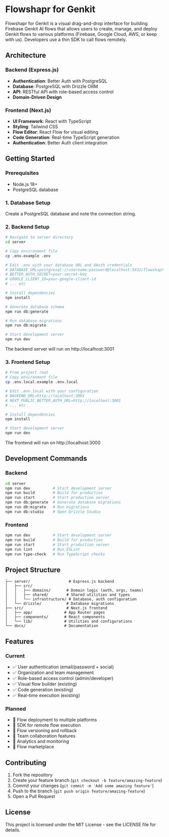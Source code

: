 # Flowshapr for Genkit

Flowshapr for Genkit is a visual drag-and-drop interface for building Firebase Genkit AI flows that allows users to create, manage, and deploy Genkit flows to various platforms (Firebase, Google Cloud, AWS, or keep with us). Developers use a thin SDK to call flows remotely.

## Architecture

### Backend (Express.js)
- **Authentication**: Better Auth with PostgreSQL
- **Database**: PostgreSQL with Drizzle ORM
- **API**: RESTful API with role-based access control
- **Domain-Driven Design**

### Frontend (Next.js)
- **UI Framework**: React with TypeScript
- **Styling**: Tailwind CSS
- **Flow Editor**: React Flow for visual editing
- **Code Generation**: Real-time TypeScript generation
- **Authentication**: Better Auth client integration

## Getting Started

### Prerequisites

- Node.js 18+ 
- PostgreSQL database

### 1. Database Setup

Create a PostgreSQL database and note the connection string.

### 2. Backend Setup

```bash
# Navigate to server directory
cd server

# Copy environment file
cp .env.example .env

# Edit .env with your database URL and OAuth credentials
# DATABASE_URL=postgresql://username:password@localhost:5432/flowshapr
# BETTER_AUTH_SECRET=your-secret-key
# GOOGLE_CLIENT_ID=your-google-client-id
# ... etc

# Install dependencies
npm install

# Generate database schema
npm run db:generate

# Run database migrations
npm run db:migrate

# Start development server
npm run dev
```

The backend server will run on http://localhost:3001

### 3. Frontend Setup

```bash
# From project root
# Copy environment file
cp .env.local.example .env.local

# Edit .env.local with your configuration
# BACKEND_URL=http://localhost:3001
# NEXT_PUBLIC_BETTER_AUTH_URL=http://localhost:3001
# ... etc

# Install dependencies
npm install

# Start development server
npm run dev
```

The frontend will run on http://localhost:3000

## Development Commands

### Backend
```bash
cd server
npm run dev          # Start development server
npm run build        # Build for production
npm run start        # Start production server
npm run db:generate  # Generate database migrations
npm run db:migrate   # Run migrations
npm run db:studio    # Open Drizzle Studio
```

### Frontend
```bash
npm run dev          # Start development server
npm run build        # Build for production
npm run start        # Start production server
npm run lint         # Run ESLint
npm run type-check   # Run TypeScript checks
```

## Project Structure

```
├── server/                 # Express.js backend
│   ├── src/
│   │   ├── domains/       # Domain logic (auth, orgs, teams)
│   │   ├── shared/        # Shared utilities and types
│   │   └── infrastructure/ # Database, auth configuration
│   └── drizzle/           # Database migrations
├── src/                   # Next.js frontend
│   ├── app/              # App Router pages
│   ├── components/       # React components
│   └── lib/              # Utilities and configurations
└── docs/                 # Documentation
```

## Features

### Current
- ✅ User authentication (email/password + social)
- ✅ Organization and team management
- ✅ Role-based access control (admin/developer)
- ✅ Visual flow builder (existing)
- ✅ Code generation (existing)
- ✅ Real-time execution (existing)

### Planned
- 🚧 Flow deployment to multiple platforms
- 🚧 SDK for remote flow execution
- 🚧 Flow versioning and rollback
- 🚧 Team collaboration features
- 🚧 Analytics and monitoring
- 🚧 Flow marketplace

## Contributing

1. Fork the repository
2. Create your feature branch (`git checkout -b feature/amazing-feature`)
3. Commit your changes (`git commit -m 'Add some amazing feature'`)
4. Push to the branch (`git push origin feature/amazing-feature`)
5. Open a Pull Request

## License

This project is licensed under the MIT License - see the LICENSE file for details.
